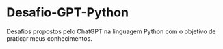 # Desafio-GPT-Python
Desafios propostos pelo ChatGPT na linguagem Python com o objetivo de praticar meus conhecimentos.
